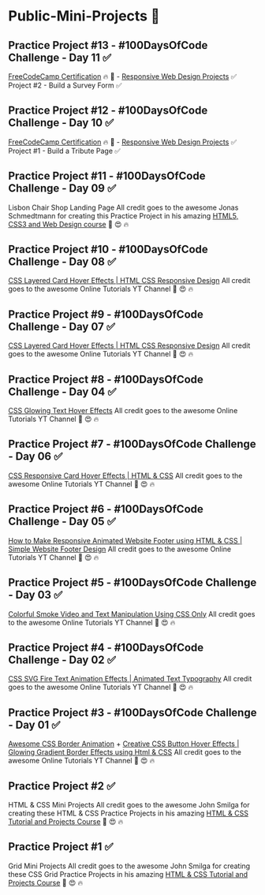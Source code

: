 # Public-Mini-Projects 🚀

## Practice Project #13 - #100DaysOfCode Challenge - Day 11 ✅

[FreeCodeCamp Certification](https://www.freecodecamp.org/learn) 🔥 🚀 - [Responsive Web Design Projects](https://www.freecodecamp.org/learn/responsive-web-design/)
✅ Project #2 - Build a Survey Form ✅

## Practice Project #12 - #100DaysOfCode Challenge - Day 10 ✅

[FreeCodeCamp Certification](https://www.freecodecamp.org/learn) 🔥 🚀 - [Responsive Web Design Projects](https://www.freecodecamp.org/learn/responsive-web-design/)
✅ Project #1 - Build a Tribute Page ✅

## Practice Project #11 - #100DaysOfCode Challenge - Day 09 ✅

Lisbon Chair Shop Landing Page
All credit goes to the awesome Jonas Schmedtmann for creating this Practice Project in his amazing [HTML5, CSS3 and Web Design course](https://www.udemy.com/course/design-and-develop-a-killer-website-with-html5-and-css3/) 🙏 😍 🔥

## Practice Project #10 - #100DaysOfCode Challenge - Day 08 ✅

[CSS Layered Card Hover Effects | HTML CSS Responsive Design](https://youtu.be/-zz1EV35WK0)
All credit goes to the awesome Online Tutorials YT Channel 🙏 😍 🔥

## Practice Project #9 - #100DaysOfCode Challenge - Day 07 ✅

[CSS Layered Card Hover Effects | HTML CSS Responsive Design](https://youtu.be/gdVOG23s5yA)
All credit goes to the awesome Online Tutorials YT Channel 🙏 😍 🔥

## Practice Project #8 - #100DaysOfCode Challenge - Day 04 ✅

[CSS Glowing Text Hover Effects](https://youtu.be/I_RhD99rR0c)
All credit goes to the awesome Online Tutorials YT Channel 🙏 😍 🔥

## Practice Project #7 - #100DaysOfCode Challenge - Day 06 ✅

[CSS Responsive Card Hover Effects | HTML & CSS](https://youtu.be/8b2mTq0Xrtw)
All credit goes to the awesome Online Tutorials YT Channel 🙏 😍 🔥

## Practice Project #6 - #100DaysOfCode Challenge - Day 05 ✅

[How to Make Responsive Animated Website Footer using HTML & CSS | Simple Website Footer Design](https://youtu.be/UpkEANWC2Ms)
All credit goes to the awesome Online Tutorials YT Channel 🙏 😍 🔥

## Practice Project #5 - #100DaysOfCode Challenge - Day 03 ✅

[Colorful Smoke Video and Text Manipulation Using CSS Only](https://youtu.be/IpS31T9jSCw)
All credit goes to the awesome Online Tutorials YT Channel 🙏 😍 🔥

## Practice Project #4 - #100DaysOfCode Challenge - Day 02 ✅

[CSS SVG Fire Text Animation Effects | Animated Text Typography](https://youtu.be/FbChgmBVxtw)
All credit goes to the awesome Online Tutorials YT Channel 🙏 😍 🔥

## Practice Project #3 - #100DaysOfCode Challenge - Day 01 ✅

[Awesome CSS Border Animation](https://www.youtube.com/watch?v=LYgQXOV-x24) + [Creative CSS Button Hover Effects | Glowing Gradient Border Effects using Html & CSS](https://www.youtube.com/watch?v=lCxfo8tvHqk)
All credit goes to the awesome Online Tutorials YT Channel 🙏 😍 🔥

## Practice Project #2 ✅

HTML & CSS Mini Projects
All credit goes to the awesome John Smilga for creating these HTML & CSS Practice Projects in his amazing [HTML & CSS Tutorial and Projects Course](https://www.udemy.com/course/in-depth-html-css-course-build-responsive-websites/) 🙏 😍 🔥

## Practice Project #1 ✅

Grid Mini Projects
All credit goes to the awesome John Smilga for creating these CSS Grid Practice Projects in his amazing [HTML & CSS Tutorial and Projects Course](https://www.udemy.com/course/in-depth-html-css-course-build-responsive-websites/) 🙏 😍 🔥
